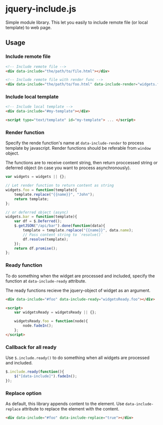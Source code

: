 
# jquery-include.js

Simple module library. This let you easily to include remote file (or local template) to web page.

## Usage

### Include remote file

```html
<!-- Include remote file -->
<div data-include="the/path/to/file.html"></div>

<!-- Include remote file with render func -->
<div data-include="the/path/to/foo.html" data-include-render="widgets.foo"></div>
```

### Include local template

```html
<!-- Include local template -->
<div data-include="#my-template"></div>

<script type="text/template" id="my-template"> ... </script>
```


### Render function

Specify the rende function's name at `data-include-render` to process template by javascript.
Render functions should be referable from `window` object.

The functions are to receive content string, then return proccessed string or deferred object
(in case you want to process asynchronously).


```javascript
var widgets = widgets || {};

// Let render function to return content as string
widgets.foo = function(template){
	template.replace("{{name}}", "John");
	return template;
};

// or deferred object (async)
widgets.bar = function(template){
	var df = $.Deferred();
	$.getJSON("/api/bar").done(function(data){
		template = template.replace("{{name}}", data.name);
		// Pass content string to `resolve()`
		df.resolve(template);
	});
	return df.promise();
};
```


### Ready function

To do something when the widget are processed and included,
specify the function at `data-include-ready` attribute.

The ready functions recieve the jquery-object of widget as an argument.

```html
<div data-include="#foo" data-include-ready="widgetsReady.foo"></div>

<script>
	var widgetsReady = widgetsReady || {};

	widgetsReady.foo = function(node){
		node.fadeIn();
	};
</script>
```


### Callback for all ready

Use `$.include.ready()` to do something when all widgets are processed and included.

```javascript
$.include.ready(function(){
	$("[data-include]").fadeIn();
});
```


### Replace option

As default, this library appends content to the element.
Use `data-include-replace` attribute to replace the element with the content.

```html
<div data-include="#foo" data-include-replace="true"></div>
```

